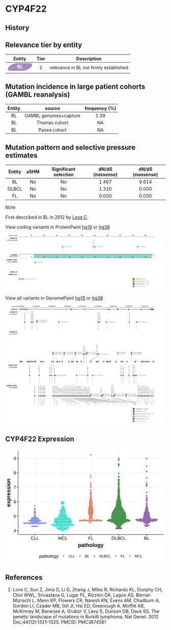 # CYP4F22
## History

## Relevance tier by entity

|Entity|Tier|Description                           |
|:------:|:----:|--------------------------------------|
|![BL](images/icons/BL_tier2.png)    |2   |relevance in BL not firmly established|

## Mutation incidence in large patient cohorts (GAMBL reanalysis)

|Entity|source               |frequency (%)|
|:------:|:---------------------:|:-------------:|
|BL    |GAMBL genomes+capture|1.39         |
|BL    |Thomas cohort        |  NA         |
|BL    |Panea cohort         |  NA         |

## Mutation pattern and selective pressure estimates

|Entity|aSHM|Significant selection|dN/dS (missense)|dN/dS (nonsense)|
|:------:|:----:|:---------------------:|:----------------:|:----------------:|
|BL    |No  |No                   |1.467           |9.614           |
|DLBCL |No  |No                   |1.320           |0.000           |
|FL    |No  |No                   |0.000           |0.000           |


> [!NOTE]
> First described in BL in 2012 by [Love C](https://pubmed.ncbi.nlm.nih.gov/23143597)


View coding variants in ProteinPaint [hg19](https://morinlab.github.io/LLMPP/GAMBL/CYP4F22_protein.html)  or [hg38](https://morinlab.github.io/LLMPP/GAMBL/CYP4F22_protein_hg38.html)

![image](images/proteinpaint/CYP4F22_NM_173483.svg)

View all variants in GenomePaint [hg19](https://morinlab.github.io/LLMPP/GAMBL/CYP4F22.html)  or [hg38](https://morinlab.github.io/LLMPP/GAMBL/CYP4F22_hg38.html)

![image](images/proteinpaint/CYP4F22.svg)
## CYP4F22 Expression
![image](images/gene_expression/CYP4F22_by_pathology.svg)
<!-- ORIGIN: loveGeneticLandscapeMutations2012 -->
<!-- BL: loveGeneticLandscapeMutations2012 -->
## References
1.  Love C, Sun Z, Jima D, Li G, Zhang J, Miles R, Richards KL, Dunphy CH, Choi WWL, Srivastava G, Lugar PL, Rizzieri DA, Lagoo AS, Bernal-Mizrachi L, Mann KP, Flowers CR, Naresh KN, Evens AM, Chadburn A, Gordon LI, Czader MB, Gill JI, Hsi ED, Greenough A, Moffitt AB, McKinney M, Banerjee A, Grubor V, Levy S, Dunson DB, Dave SS. The genetic landscape of mutations in Burkitt lymphoma. Nat Genet. 2012 Dec;44(12):1321–1325. PMCID: PMC3674561
